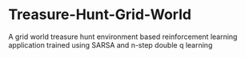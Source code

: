# Treasure-Hunt-Grid-World
A grid world treasure hunt environment based reinforcement learning application trained using SARSA and n-step double q learning
